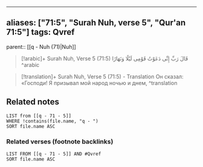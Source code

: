 
---
aliases: ["71:5", "Surah Nuh, verse 5", "Qur'an 71:5"]
tags: Qvref
---

parent:: [[q - Nuh (71)|Nuh]]

> [!arabic]+ Surah Nuh, Verse 5 (71:5)
> <span class="quran-arabic">قَالَ رَبِّ إِنِّى دَعَوْتُ قَوْمِى لَيْلًا وَنَهَارًا</span>
^arabic

> [!translation]+ Surah Nuh, Verse 5 (71:5) - Translation
> Он сказал: «Господи! Я призывал мой народ ночью и днем,
^translation



## Related notes
```dataview
LIST from [[q - 71 - 5]]
WHERE !contains(file.name, "q - ")
SORT file.name ASC
```

### Related verses (footnote backlinks)
```dataview
LIST FROM [[q - 71 - 5]] AND #Qvref
SORT file.name ASC
```


